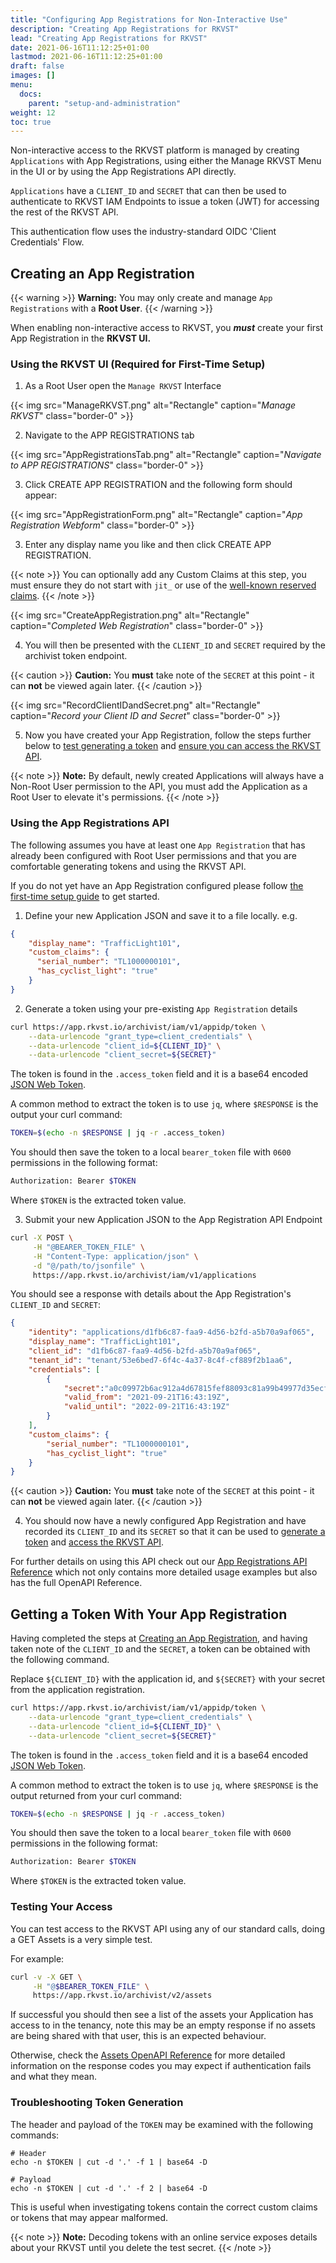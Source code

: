 ```yaml
---
title: "Configuring App Registrations for Non-Interactive Use"
description: "Creating App Registrations for RKVST"
lead: "Creating App Registrations for RKVST"
date: 2021-06-16T11:12:25+01:00
lastmod: 2021-06-16T11:12:25+01:00
draft: false
images: []
menu: 
  docs:
    parent: "setup-and-administration"
weight: 12
toc: true
---
```


Non-interactive access to the RKVST platform is managed by creating `Applications` with App Registrations, using either the Manage RKVST Menu in the UI or by using the App Registrations API directly.

`Applications` have a `CLIENT_ID` and `SECRET` that can then be used to authenticate to RKVST IAM Endpoints to issue a token (JWT) for accessing the rest of the RKVST API.

This authentication flow uses the industry-standard OIDC 'Client Credentials' Flow. 

## Creating an App Registration

{{< warning >}}
**Warning:** You may only create and manage `App Registrations` with a **Root User**.
{{< /warning >}}

When enabling non-interactive access to RKVST, you ***must*** create your first App Registration in the **RKVST UI.**

### Using the RKVST UI (Required for First-Time Setup)

1. As a Root User open the `Manage RKVST` Interface

{{< img src="ManageRKVST.png" alt="Rectangle" caption="<em>Manage RKVST</em>" class="border-0" >}}

2. Navigate to the APP REGISTRATIONS tab

{{< img src="AppRegistrationsTab.png" alt="Rectangle" caption="<em>Navigate to APP REGISTRATIONS</em>" class="border-0" >}}

3. Click CREATE APP REGISTRATION and the following form should appear:

{{< img src="AppRegistrationForm.png" alt="Rectangle" caption="<em>App Registration Webform</em>" class="border-0" >}}

3. Enter any display name you like and then click CREATE APP REGISTRATION.

{{< note >}}
 You can optionally add any Custom Claims at this step, you must ensure they do not start with `jit_` or use of the [well-known reserved claims](https://auth0.com/docs/security/tokens/json-web-tokens/json-web-token-claims#reserved-claims).
{{< /note >}}

{{< img src="CreateAppRegistration.png" alt="Rectangle" caption="<em>Completed Web Registration</em>" class="border-0" >}}

4.  You will then be presented with the `CLIENT_ID` and `SECRET` required by the archivist token endpoint.

{{< caution >}}
**Caution:** You **must** take note of the `SECRET` at this point - it can **not** be viewed again later.
{{< /caution >}}

{{< img src="RecordClientIDandSecret.png" alt="Rectangle" caption="<em>Record your Client ID and Secret</em>" class="border-0" >}}



5. Now you have created your App Registration, follow the steps further below to [test generating a token](./#getting-a-token-with-your-app-registration) and [ensure you can access the RKVST API](./#testing-your-access).

{{< note >}}
**Note:** By default, newly created Applications will always have a Non-Root User permission to the API, you must add the Application as a Root User to elevate it's permissions.
{{< /note >}}

### Using the App Registrations API

The following assumes you have at least one `App Registration` that has already been configured with Root User permissions and that you are comfortable generating tokens and using the RKVST API.

If you do not yet have an App Registration configured please follow [the first-time setup guide](./#using-the-rkvst-ui-(required-for-first-time-setup)) to get started.

1. Define your new Application JSON and save it to a file locally. e.g.

```json
{
    "display_name": "TrafficLight101",
    "custom_claims": {
      "serial_number": "TL1000000101",
      "has_cyclist_light": "true"
    }
}
```

2. Generate a token using your pre-existing `App Registration` details

```bash
curl https://app.rkvst.io/archivist/iam/v1/appidp/token \
    --data-urlencode "grant_type=client_credentials" \
    --data-urlencode "client_id=${CLIENT_ID}" \
    --data-urlencode "client_secret=${SECRET}"
```

The token is found in the `.access_token` field and it is a base64 encoded [JSON Web Token](https://jwt.io/introduction/).

A common method to extract the token is to use `jq`, where `$RESPONSE` is the output your curl command:

```bash
TOKEN=$(echo -n $RESPONSE | jq -r .access_token)
```

You should then save the token to a local `bearer_token` file with `0600` permissions in the following format:

```bash
Authorization: Bearer $TOKEN
```

Where `$TOKEN` is the extracted token value.

3. Submit your new Application JSON to the App Registration API Endpoint 

```bash
curl -X POST \
     -H "@BEARER_TOKEN_FILE" \
     -H "Content-Type: application/json" \
     -d "@/path/to/jsonfile" \
     https://app.rkvst.io/archivist/iam/v1/applications
```

You should see a response with details about the App Registration's `CLIENT_ID` and `SECRET`:

```json
{
    "identity": "applications/d1fb6c87-faa9-4d56-b2fd-a5b70a9af065",
    "display_name": "TrafficLight101",
    "client_id": "d1fb6c87-faa9-4d56-b2fd-a5b70a9af065",
    "tenant_id": "tenant/53e6bed7-6f4c-4a37-8c4f-cf889f2b1aa6",
    "credentials": [
        {
            "secret":"a0c09972b6ac912a4d67815fef88093c81a99b49977d35ecf6d162631aa29173",
            "valid_from": "2021-09-21T16:43:19Z",
            "valid_until": "2022-09-21T16:43:19Z"
        }
    ],
    "custom_claims": {
        "serial_number": "TL1000000101",
        "has_cyclist_light": "true"
    }
}
```

{{< caution >}}
**Caution:** You **must** take note of the `SECRET` at this point - it can **not** be viewed again later.
{{< /caution >}}

4. You should now have a newly configured App Registration and have recorded its `CLIENT_ID` and its `SECRET` so that it can be used to [generate a token](./#getting-a-token-with-your-app-registration) and [access the RKVST API](./#testing-your-access).

For further details on using this API check out our [App Registrations API Reference](../../api-reference/app-registrations-api) which not only contains more detailed usage examples but also has the full OpenAPI Reference.

## Getting a Token With Your App Registration

Having completed the steps at [Creating an App Registration](./#creating-an-app-registration), and having taken note of the `CLIENT_ID` and the `SECRET`, a token can be obtained with the following command.

Replace `${CLIENT_ID}` with the application id, and `${SECRET}` with your secret from the application registration.

```bash
curl https://app.rkvst.io/archivist/iam/v1/appidp/token \
    --data-urlencode "grant_type=client_credentials" \
    --data-urlencode "client_id=${CLIENT_ID}" \
    --data-urlencode "client_secret=${SECRET}"
```

The token is found in the `.access_token` field and it is a base64 encoded [JSON Web Token](https://jwt.io/introduction/).

A common method to extract the token is to use `jq`, where `$RESPONSE` is the output returned from your curl command:

```bash
TOKEN=$(echo -n $RESPONSE | jq -r .access_token)
```

You should then save the token to a local `bearer_token` file with `0600` permissions in the following format:

```bash
Authorization: Bearer $TOKEN
```

Where `$TOKEN` is the extracted token value.

### Testing Your Access

You can test access to the RKVST API using any of our standard calls, doing a GET Assets is a very simple test.

For example:

```bash
curl -v -X GET \
     -H "@$BEARER_TOKEN_FILE" \
     https://app.rkvst.io/archivist/v2/assets
```

If successful you should then see a list of the assets your Application has access to in the tenancy, note this may be an empty response if no assets are being shared with that user, this is an expected behaviour.

Otherwise, check the [Assets OpenAPI Reference](../../api-reference/assets-api/#assets-openapi-reference) for more detailed information on the response codes you may expect if authentication fails and what they mean.

### Troubleshooting Token Generation

The header and payload of the `TOKEN` may be examined with the following commands:

```shell
# Header
echo -n $TOKEN | cut -d '.' -f 1 | base64 -D

# Payload
echo -n $TOKEN | cut -d '.' -f 2 | base64 -D
```

This is useful when investigating tokens contain the correct custom claims or tokens that may appear malformed.

{{< note >}}
**Note:** Decoding tokens with an online service exposes details about your RKVST until you delete the test secret.
{{< /note >}}